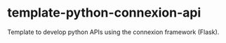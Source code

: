 # template-python-connexion-api
Template to develop python APIs using the connexion framework (Flask).
